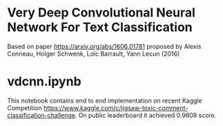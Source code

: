 # Very Deep Convolutional Neural Network For Text Classification

Based on paper https://arxiv.org/abs/1606.01781 proposed by Alexis Conneau, Holger Schwenk, Loïc Barrault, Yann Lecun (2016)

# vdcnn.ipynb
This notebook contains end to end implementation on recent Kaggle Competition https://www.kaggle.com/c/jigsaw-toxic-comment-classification-challenge. On public leaderboard it achieved 0.9608 score.
